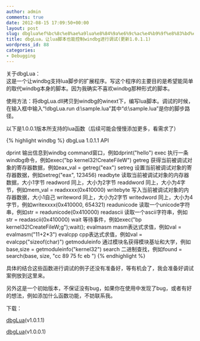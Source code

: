 ```yaml
---
author: admin
comments: true
date: 2012-08-15 17:09:50+00:00
layout: post
slug: dbglua%ef%bc%8c%e8%ae%a9lua%e8%84%9a%e6%9c%ac%e4%b9%9f%e8%83%bd%e6%8e%a7%e5%88%b6windbg%e8%bf%9b%e8%a1%8c%e8%b0%83%e8%af%95
title: dbgLua，让lua脚本也能控制windbg进行调试(更新1.0.1.1)
wordpress_id: 88
categories:
- Debugging
---
```


关于dbgLua：  
这是一个让windbg支持lua脚步的扩展程序。写这个程序的主要目的是希望能简单的取代windbg本身的脚本。因为我确实不喜欢windbg那种形式的脚本。

使用方法：将dbgLua.dll拷贝到windbg的winext下，编写lua脚本。调试的时候，在输入框中输入“!dbgLua.run d:\sample.lua”其中“d:\sample.lua”是你的脚步路径。

以下是1.0.0.1版本所支持的lua函数（后续可能会慢慢添加更多，看需求了）

{% highlight windbg %}
dbgLua 1.0.1.1 API

dprint 输出信息到windbg command窗口，例如dprint("hello")
exec 执行一条windbg命令，例如exec("bp kernel32!CreateFileW")
getreg 获得当前被调试对象的寄存器数据，例如eax_val = getreg("eax")
setreg 设置当前被调试对象的寄存器数据，例如setreg("eax", 123456)
readbyte 读取当前被调试对象的内存器数据，大小1字节
readword 同上，大小为2字节
readdword 同上，大小为4字节，例如mem_val = readxxxx(0x410000)
writebyte 写入当前被调试对象的内存器数据，大小1自己
writeword 同上，大小为2字节
writedword 同上，大小为4字节，例如writexxxx(0x410000, 654321)
readunicode 读取一个unicode字符串，例如str = readunicode(0x410000)
readascii 读取一个ascii字符串，例如str = readascii(0x410000)
wait 等待事件，例如exec("bp kernel32!CreateFileW;g");wait();
evalmasm masm表达式求值，例如val = evalmasm("11+2*3")
evalcpp cpp表达式求值，例如val = evalcpp("sizeof(char)")
getmoduleinfo 通过模块名获得模块基址和大学，例如base,size = getmoduleinfo("kernel32")
search 二进制查找，例如found = search(base, size, "cc 89 75 fc eb ")</blockquote>
{% endhighlight %}

具体的结合这些函数进行调试的例子还没有准备好，等有机会了，我会准备好调试案例放到这里来。

另外这是一个初始版本，不保证没有bug，如果你在使用中发现了bug，或者有好的想法，例如添加什么函数功能，不妨联系我。

下载：

[dbgLua](/uploads/2012/08/dbgLua1.zip)(v1.0.1.1)

[dbgLua](/uploads/2012/08/dbgLua.zip)(v1.0.0.1)

